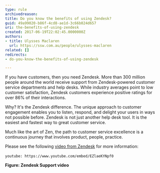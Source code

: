 ```yaml
---
type: rule
archivedreason: 
title: Do you know the benefits of using Zendesk?
guid: 49a99020-b86f-4cd8-ae1d-3c66b024d657
uri: the-benefits-of-using-zendesk
created: 2017-06-19T22:02:45.0000000Z
authors:
- title: Ulysses Maclaren
  url: https://ssw.com.au/people/ulysses-maclaren
related: []
redirects:
- do-you-know-the-benefits-of-using-zendesk

---
```


If you have customers, then you need Zendesk. More than 300 million people around the world receive support from Zendesk-powered customer service departments and help desks. While industry averages point to low customer satisfaction, Zendesk customers experience positive ratings for over 86% of their interactions.

<!--endintro-->

Why? It's the Zendesk difference. The unique approach to customer engagement enables you to listen, respond, and delight your users in ways not possible before. Zendesk is not just another help desk tool. It is the easiest and fastest way to great customer service.

Much like the art of Zen, the path to customer service excellence is a continuous journey that involves product, people, practice.

Please see the following [video from Zendesk](https&#58;//www.youtube.com/watch?v=EZlaeKYNpf0) for more information:


`youtube: https://www.youtube.com/embed/EZlaeKYNpf0`
 

**Figure: Zendesk Support video**
